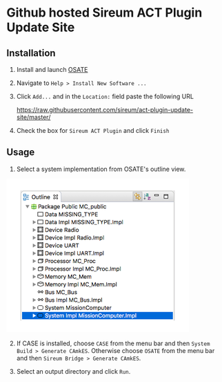 # Github hosted Sireum ACT Plugin Update Site

## Installation
1. Install and launch [OSATE](http://osate.org/download-and-install.html)
2. Navigate to ``Help > Install New Software ...``
3. Click ``Add...`` and in the ``Location:`` field paste the following URL

    https://raw.githubusercontent.com/sireum/act-plugin-update-site/master/
  
4. Check the box for ``Sireum ACT Plugin`` and click ``Finish``

## Usage
1. Select a system implementation from OSATE's outline view.

  ![outline-view](resources/system_implementation_outlin_view.png)
  
2. If CASE is installed, choose ``CASE`` from the menu bar and then ``System Build > Generate CAmkES``. Otherwise choose ``OSATE`` from the menu bar and then ``Sireum Bridge > Generate CAmkES``.

3. Select an output directory and click ``Run``.
